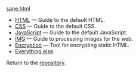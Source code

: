 [sane.html](https://github.com/rchillard/sane.html)

* [HTML](html.md) — Guide to the default HTML.
* [CSS](css.md) — Guide to the default CSS.
* [JavaScript](js.md) — Guide to the default JavaScript.
* [IMG](img.md) — Guide to processing images for the web.
* [Encryption](encryption.md) — Tool for encrypting static HTML.
* [Everything else](misc.md).

Return to the [repository](https://github.com/rchillard/sane.html).